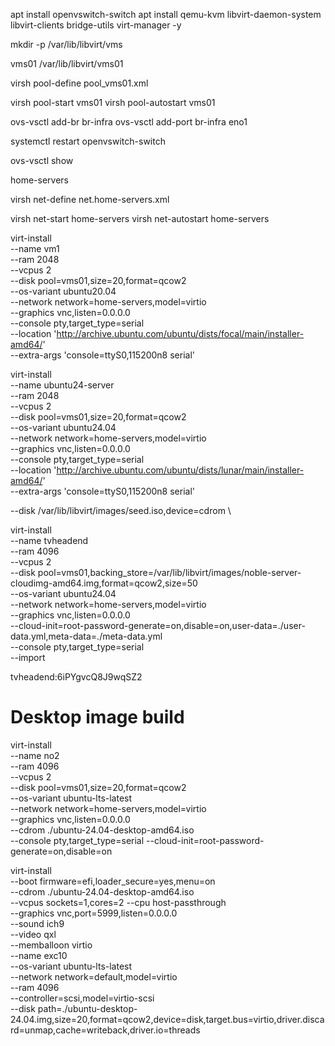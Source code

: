 apt install openvswitch-switch
apt install qemu-kvm libvirt-daemon-system libvirt-clients bridge-utils virt-manager -y


mkdir -p /var/lib/libvirt/vms

<pool type='dir'>
  <name>vms01</name>
  <target>
    <path>/var/lib/libvirt/vms01</path>
  </target>
</pool>

virsh pool-define pool_vms01.xml

virsh pool-start vms01
virsh pool-autostart vms01


ovs-vsctl add-br br-infra
ovs-vsctl add-port br-infra eno1

systemctl restart openvswitch-switch

ovs-vsctl show


  <network>
    <name>home-servers</name>
    <forward mode='bridge'/>
    <bridge name='br-infra'/>
    <virtualport type='openvswitch'/>
    <vlan>
      <tag id='2081'/>
    </vlan>
  </network>

virsh net-define net.home-servers.xml

virsh net-start home-servers
virsh net-autostart home-servers




virt-install \
  --name vm1 \
  --ram 2048 \
  --vcpus 2 \
  --disk pool=vms01,size=20,format=qcow2 \
  --os-variant ubuntu20.04 \
  --network network=home-servers,model=virtio \
  --graphics vnc,listen=0.0.0.0 \
  --console pty,target_type=serial \
  --location 'http://archive.ubuntu.com/ubuntu/dists/focal/main/installer-amd64/' \
  --extra-args 'console=ttyS0,115200n8 serial'


virt-install \
  --name ubuntu24-server \
  --ram 2048 \
  --vcpus 2 \
  --disk pool=vms01,size=20,format=qcow2 \
  --os-variant ubuntu24.04 \
  --network network=home-servers,model=virtio \
  --graphics vnc,listen=0.0.0.0 \
  --console pty,target_type=serial \
  --location 'http://archive.ubuntu.com/ubuntu/dists/lunar/main/installer-amd64/' \
  --extra-args 'console=ttyS0,115200n8 serial'


--disk /var/lib/libvirt/images/seed.iso,device=cdrom \


virt-install \
  --name tvheadend \
  --ram 4096 \
  --vcpus 2 \
  --disk pool=vms01,backing_store=/var/lib/libvirt/images/noble-server-cloudimg-amd64.img,format=qcow2,size=50\
  --os-variant ubuntu24.04 \
  --network network=home-servers,model=virtio \
  --graphics vnc,listen=0.0.0.0 \
  --cloud-init=root-password-generate=on,disable=on,user-data=./user-data.yml,meta-data=./meta-data.yml\
  --console pty,target_type=serial \
  --import 


tvheadend:6iPYgvcQ8J9wqSZ2


# Desktop image build 
virt-install \
  --name no2 \
  --ram 4096 \
  --vcpus 2 \
  --disk pool=vms01,size=20,format=qcow2 \
  --os-variant ubuntu-lts-latest \
  --network network=home-servers,model=virtio \
  --graphics vnc,listen=0.0.0.0 \
  --cdrom ./ubuntu-24.04-desktop-amd64.iso \
  --console pty,target_type=serial
  --cloud-init=root-password-generate=on,disable=on




virt-install \
--boot firmware=efi,loader_secure=yes,menu=on \
--cdrom ./ubuntu-24.04-desktop-amd64.iso \
--vcpus sockets=1,cores=2 --cpu host-passthrough \
--graphics vnc,port=5999,listen=0.0.0.0 \
--sound ich9 \
--video qxl \
--memballoon virtio \
--name exc10 \
  --os-variant ubuntu-lts-latest \
--network network=default,model=virtio \
--ram 4096 \
--controller=scsi,model=virtio-scsi \
--disk path=./ubuntu-desktop-24.04.img,size=20,format=qcow2,device=disk,target.bus=virtio,driver.discard=unmap,cache=writeback,driver.io=threads 
